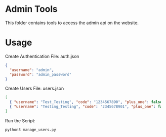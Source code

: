 # Admin Tools

This folder contains tools to access the admin api on the website.

# Usage

Create Authentication File: auth.json

```json
{
  "username": "admin",
  "password": "admin_password"
}
```

Create Users File: users.json

```json
[
  { "username": "Test_Testing", "code": "1234567890", "plus_one": false },
  { "username": "Testing_Testing", "code": "2345678901", "plus_one": false }
]
```

Run the Script:

```sh
python3 manage_users.py
```
